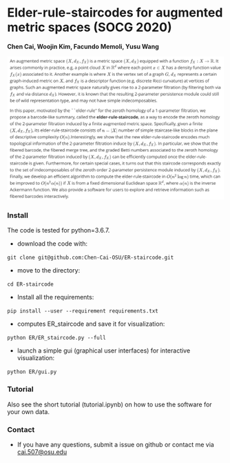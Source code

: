 # Elder-rule-staircodes for augmented metric spaces (SOCG 2020)

**Chen Cai, Woojin Kim, Facundo Memoli, Yusu Wang**

![](./abstract.png)

### Install
The code is tested for python=3.6.7. 
* download the code with:

``
git clone git@github.com:Chen-Cai-OSU/ER-staircode.git
``

* move to the directory:

``
cd ER-staircode
``

* Install all the requirements:

``
pip install --user --requirement requirements.txt
``
* computes ER_staircode and save it for visualization:

``
python ER/ER_staircode.py --full 
``

* launch a simple gui (graphical user interfaces) for interactive visualization:

``
python ER/gui.py  
``

### Tutorial
Also see the short tutorial (tutorial.ipynb) on how to use the software for your own data.

### Contact 
* If you have any questions, submit a issue on github or contact me via cai.507@osu.edu